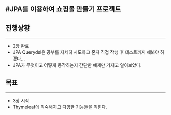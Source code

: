 #JPA를 이용하여 쇼핑몰 만들기 프로젝트
----
## 진행상황
---
- 2장 완료
- JPA Querydsl은 공부를 자세히 시도하고 혼자 직접 작성 후 테스트까지 해봐야 하겠다...
- JPA가 무엇이고 어떻게 동작하는지 간단한 예제만 가지고 알아보았다.

## 목표
---
- 3장 시작
- Thymeleaf에 익숙해지고 다양한 기능들을 익힌다.
